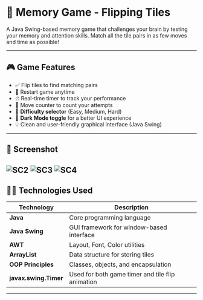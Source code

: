 # 🧠 Memory Game - Flipping Tiles

A Java Swing-based memory game that challenges your brain by testing your memory and attention skills. Match all the tile pairs in as few moves and time as possible!

---

## 🎮 Game Features

- ✅ Flip tiles to find matching pairs
- 🔁 Restart game anytime
- ⏱ Real-time timer to track your performance
- 🧮 Move counter to count your attempts
- 🎯 **Difficulty selector** (Easy, Medium, Hard)
- 🌙 **Dark Mode toggle** for a better UI experience
- 💡 Clean and user-friendly graphical interface (Java Swing)

---

## 📸 Screenshot
![SC2](https://github.com/user-attachments/assets/c3442715-b62a-41b1-baab-fc25369432f2)
![SC3](https://github.com/user-attachments/assets/3d44995d-52f5-47e0-ad83-6a4e4ef60e68)
![SC4](https://github.com/user-attachments/assets/59cd7021-1289-4f96-9314-3c6d6002d496)
---

## 🧑‍💻 Technologies Used

| Technology         | Description                              |
|-------------------|------------------------------------------|
| **Java**           | Core programming language                |
| **Java Swing**     | GUI framework for window-based interface |
| **AWT**            | Layout, Font, Color utilities            |
| **ArrayList**      | Data structure for storing tiles         |
| **OOP Principles** | Classes, objects, and encapsulation      |
| **javax.swing.Timer** | Used for both game timer and tile flip animation |

---
